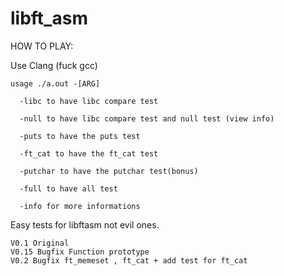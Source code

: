 # libft_asm


HOW TO PLAY:


  Use Clang (fuck gcc)
  
    usage ./a.out -[ARG]
  
      -libc to have libc compare test
    
      -null to have libc compare test and null test (view info)
    
      -puts to have the puts test
    
      -ft_cat to have the ft_cat test
    
      -putchar to have the putchar test(bonus)
    
      -full to have all test
    
      -info for more informations

Easy tests for libftasm not evil ones.



	V0.1 Original
	V0.15 Bugfix Function prototype
	V0.2 Bugfix ft_memeset , ft_cat + add test for ft_cat
